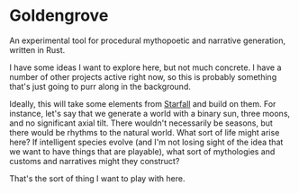 # Goldengrove
An experimental tool for procedural mythopoetic and narrative generation, written in Rust.

I have some ideas I want to explore here, but not much concrete.  I have a number of other projects active right now, so this is probably something that's just going to purr along in the background.

Ideally, this will take some elements from [Starfall](../astronomy/README.md) and build on them.  For instance, let's say that we generate a world with a binary sun, three moons, and no significant axial tilt.  There wouldn't necessarily be seasons, but there would be rhythms to the natural world.  What sort of life might arise here?  If intelligent species evolve (and I'm not losing sight of the idea that we want to have things that are playable), what sort of mythologies and customs and narratives might they construct?

That's the sort of thing I want to play with here.
